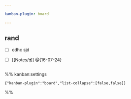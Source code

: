 ```yaml
---

kanban-plugin: board

---
```


## rand

- [ ] cdhc sjd
- [ ] [[Notes/⏫]] @{16-07-24}


## 





%% kanban:settings
```
{"kanban-plugin":"board","list-collapse":[false,false]}
```
%%